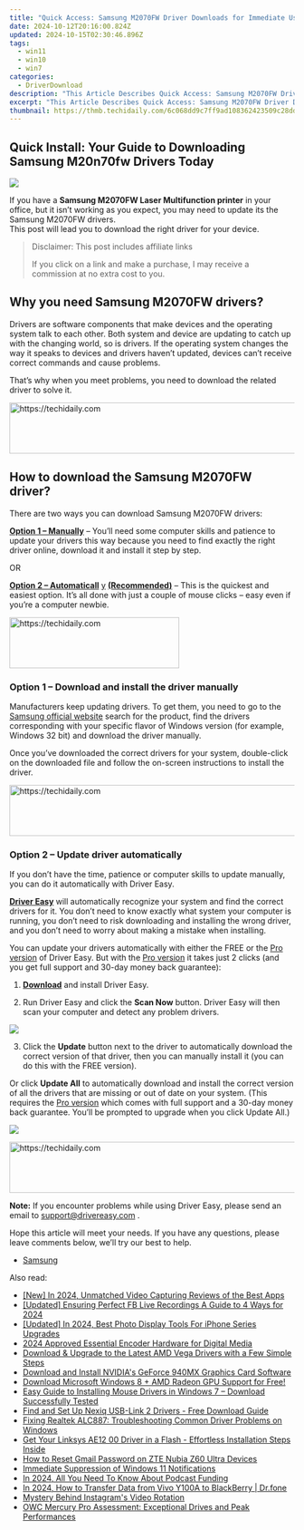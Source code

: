 ```yaml
---
title: "Quick Access: Samsung M2070FW Driver Downloads for Immediate Use"
date: 2024-10-12T20:16:00.824Z
updated: 2024-10-15T02:30:46.896Z
tags:
  - win11
  - win10
  - win7
categories:
  - DriverDownload
description: "This Article Describes Quick Access: Samsung M2070FW Driver Downloads for Immediate Use"
excerpt: "This Article Describes Quick Access: Samsung M2070FW Driver Downloads for Immediate Use"
thumbnail: https://thmb.techidaily.com/6c068dd9c7ff9ad108362423509c28dd6ffe162b74770b33b89afebc380bcbd4.png
---
```


## Quick Install: Your Guide to Downloading Samsung M20n70fw Drivers Today

![](https://images.drivereasy.com/wp-content/uploads/2019/09/2070-1024x683.jpg)

 If you have a **Samsung M2070FW Laser Multifunction printer** in your office, but it isn’t working as you expect, you may need to update its the Samsung M2070FW drivers.  
 This post will lead you to download the right driver for your device.

>  Disclaimer: This post includes affiliate links
>
>  If you click on a link and make a purchase, I may receive a commission at no extra cost to you.
>

## Why you need Samsung M2070FW drivers?

 Drivers are software components that make devices and the operating system talk to each other. Both system and device are updating to catch up with the changing world, so is drivers. If the operating system changes the way it speaks to devices and drivers haven’t updated, devices can’t receive correct commands and cause problems.

 That’s why when you meet problems, you need to download the related driver to solve it.

<!-- affiliate ads begin -->
<a href="https://unicoeye.pxf.io/c/5597632/2134235/18498" target="_top" id="2134235">
  <img src="//a.impactradius-go.com/display-ad/18498-2134235" border="0" alt="https://techidaily.com" width="728" height="90"/>
</a>
<img height="0" width="0" src="https://unicoeye.pxf.io/i/5597632/2134235/18498" style="position:absolute;visibility:hidden;" border="0" />
<!-- affiliate ads end -->

## How to download the Samsung M2070FW driver?

There are two ways you can download Samsung M2070FW drivers:

**[Option 1 – Manually](https://tools.techidaily.com/drivereasy/download/)**  – You’ll need some computer skills and patience to update your drivers this way because you need to find exactly the right driver online, download it and install it step by step.

OR

**[Option 2 – Automaticall](https://tools.techidaily.com/drivereasy/download/)** [y](https://tools.techidaily.com/drivereasy/download/) **[(Recommended)](https://tools.techidaily.com/drivereasy/download/)**  – This is the quickest and easiest option. It’s all done with just a couple of mouse clicks – easy even if you’re a computer newbie.

<!-- affiliate ads begin -->
<a href="https://aligracehair.sjv.io/c/5597632/2115946/19272" target="_top" id="2115946">
  <img src="//a.impactradius-go.com/display-ad/19272-2115946" border="0" alt="https://techidaily.com" width="300" height="90"/>
</a>
<img height="0" width="0" src="https://aligracehair.sjv.io/i/5597632/2115946/19272" style="position:absolute;visibility:hidden;" border="0" />
<!-- affiliate ads end -->

### Option 1 – Download and install the driver manually

 Manufacturers keep updating drivers. To get them, you need to go to the [Samsung official website](https://shop-links.co/link/?exclusive=1&publisher_slug=itechdaily19598&url=https%3A%2F%2Fwww.samsung.com%2Fus%2Fsupport%2F) search for the product, find the drivers corresponding with your specific flavor of Windows version (for example, Windows 32 bit) and download the driver manually.

 Once you’ve downloaded the correct drivers for your system, double-click on the downloaded file and follow the on-screen instructions to install the driver.

<!-- affiliate ads begin -->
<a href="https://zebaoaffiliateprogram.pxf.io/c/5597632/2137974/21526" target="_top" id="2137974">
  <img src="//a.impactradius-go.com/display-ad/21526-2137974" border="0" alt="https://techidaily.com" width="728" height="90"/>
</a>
<img height="0" width="0" src="https://zebaoaffiliateprogram.pxf.io/i/5597632/2137974/21526" style="position:absolute;visibility:hidden;" border="0" />
<!-- affiliate ads end -->

### Option 2 – Update driver automatically

 If you don’t have the time, patience or computer skills to update manually, you can do it automatically with Driver Easy.

**[Driver Easy](https://tools.techidaily.com/drivereasy/download/)**  will automatically recognize your system and find the correct drivers for it. You don’t need to know exactly what system your computer is running, you don’t need to risk downloading and installing the wrong driver, and you don’t need to worry about making a mistake when installing.

 You can update your drivers automatically with either the FREE or the [Pro version](https://tools.techidaily.com/drivereasy/download/) of Driver Easy. But with the [Pro version](https://tools.techidaily.com/drivereasy/download/) it takes just 2 clicks (and you get full support and 30-day money back guarantee):

 1) **[Download](https://tools.techidaily.com/drivereasy/download/)**  and install Driver Easy.

 2) Run Driver Easy and click the **Scan Now** button. Driver Easy will then scan your computer and detect any problem drivers.

![](https://images.drivereasy.com/wp-content/uploads/2019/09/amd1-1.jpg)

 3) Click the **Update** button next to the driver to automatically download the correct version of that driver, then you can manually install it (you can do this with the FREE version).

 Or click **Update All** to automatically download and install the correct version of all the drivers that are missing or out of date on your system. (This requires the [Pro version](https://tools.techidaily.com/drivereasy/download/) which comes with full support and a 30-day money back guarantee. You’ll be prompted to upgrade when you click Update All.)

![](https://images.drivereasy.com/wp-content/uploads/2019/09/70.jpg)

<!-- affiliate ads begin -->
<a href="https://versadesk.pxf.io/c/5597632/1828647/21290" target="_top" id="1828647">
  <img src="//a.impactradius-go.com/display-ad/21290-1828647" border="0" alt="https://techidaily.com" width="728" height="90"/>
</a>
<img height="0" width="0" src="https://versadesk.pxf.io/i/5597632/1828647/21290" style="position:absolute;visibility:hidden;" border="0" />
<!-- affiliate ads end -->

**Note:** If you encounter problems while using Driver Easy, please send an email to [support@drivereasy.com](https://tools.techidaily.com/drivereasy/download/) .

 Hope this article will meet your needs. If you have any questions, please leave comments below, we’ll try our best to help.

* [Samsung](https://tools.techidaily.com/drivereasy/download/)

<ins class="adsbygoogle"
     style="display:block"
     data-ad-format="autorelaxed"
     data-ad-client="ca-pub-7571918770474297"
     data-ad-slot="1223367746"></ins>

<ins class="adsbygoogle"
     style="display:block"
     data-ad-client="ca-pub-7571918770474297"
     data-ad-slot="8358498916"
     data-ad-format="auto"
     data-full-width-responsive="true"></ins>

<span class="atpl-alsoreadstyle">Also read:</span>
<div><ul>
<li><a href="https://screen-sharing-recording.techidaily.com/new-in-2024-unmatched-video-capturing-reviews-of-the-best-apps/"><u>[New] In 2024, Unmatched Video Capturing Reviews of the Best Apps</u></a></li>
<li><a href="https://screen-capture.techidaily.com/updated-ensuring-perfect-fb-live-recordings-a-guide-to-4-ways-for-2024/"><u>[Updated] Ensuring Perfect FB Live Recordings A Guide to 4 Ways for 2024</u></a></li>
<li><a href="https://fox-boxes.techidaily.com/updated-in-2024-best-photo-display-tools-for-iphone-series-upgrades/"><u>[Updated] In 2024, Best Photo Display Tools For iPhone Series Upgrades</u></a></li>
<li><a href="https://fox-info.techidaily.com/2024-approved-essential-encoder-hardware-for-digital-media/"><u>2024 Approved Essential Encoder Hardware for Digital Media</u></a></li>
<li><a href="https://win-amazing.techidaily.com/download-and-upgrade-to-the-latest-amd-vega-drivers-with-a-few-simple-steps/"><u>Download & Upgrade to the Latest AMD Vega Drivers with a Few Simple Steps</u></a></li>
<li><a href="https://win-amazing.techidaily.com/download-and-install-nvidias-geforce-940mx-graphics-card-software/"><u>Download and Install NVIDIA's GeForce 940MX Graphics Card Software</u></a></li>
<li><a href="https://win-amazing.techidaily.com/download-microsoft-windows-8-plus-amd-radeon-gpu-support-for-free/"><u>Download Microsoft Windows 8 + AMD Radeon GPU Support for Free!</u></a></li>
<li><a href="https://win-amazing.techidaily.com/easy-guide-to-installing-mouse-drivers-in-windows-7-download-successfully-tested/"><u>Easy Guide to Installing Mouse Drivers in Windows 7 – Download Successfully Tested</u></a></li>
<li><a href="https://win-amazing.techidaily.com/find-and-set-up-nexiq-usb-link-2-drivers-free-download-guide/"><u>Find and Set Up Nexiq USB-Link 2 Drivers - Free Download Guide</u></a></li>
<li><a href="https://win-amazing.techidaily.com/fixing-realtek-alc887-troubleshooting-common-driver-problems-on-windows/"><u>Fixing Realtek ALC887: Troubleshooting Common Driver Problems on Windows</u></a></li>
<li><a href="https://win-amazing.techidaily.com/get-your-linksys-ae12-00-driver-in-a-flash-effortless-installation-steps-inside/"><u>Get Your Linksys AE12 00 Driver in a Flash - Effortless Installation Steps Inside</u></a></li>
<li><a href="https://unlock-android.techidaily.com/how-to-reset-gmail-password-on-zte-nubia-z60-ultra-devices-by-drfone-android/"><u>How to Reset Gmail Password on ZTE Nubia Z60 Ultra Devices</u></a></li>
<li><a href="https://win11-tips.techidaily.com/immediate-suppression-of-windows-11-notifications/"><u>Immediate Suppression of Windows 11 Notifications</u></a></li>
<li><a href="https://extra-hints.techidaily.com/in-2024-all-you-need-to-know-about-podcast-funding/"><u>In 2024, All You Need To Know About Podcast Funding</u></a></li>
<li><a href="https://android-transfer.techidaily.com/in-2024-how-to-transfer-data-from-vivo-y100a-to-blackberry-drfone-by-drfone-transfer-from-android-transfer-from-android/"><u>In 2024, How to Transfer Data from Vivo Y100A to BlackBerry | Dr.fone</u></a></li>
<li><a href="https://extra-information.techidaily.com/mystery-behind-instagrams-video-rotation/"><u>Mystery Behind Instagram's Video Rotation</u></a></li>
<li><a href="https://win-amazing.techidaily.com/owc-mercury-pro-assessment-exceptional-drives-and-peak-performances/"><u>OWC Mercury Pro Assessment: Exceptional Drives and Peak Performances</u></a></li>
</ul></div>

